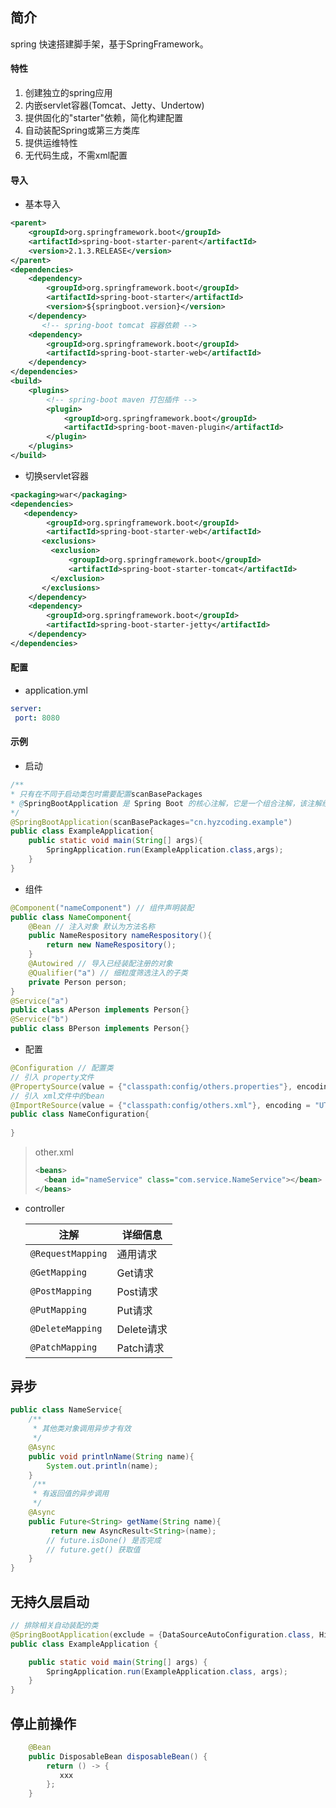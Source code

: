 ## 简介

spring 快速搭建脚手架，基于SpringFramework。

#### 特性

1.  创建独立的spring应用
2.  内嵌servlet容器(Tomcat、Jetty、Undertow)
3.  提供固化的"starter"依赖，简化构建配置
4.  自动装配Spring或第三方类库
5.  提供运维特性
6.  无代码生成，不需xml配置

#### 导入

- 基本导入

```xml
<parent>
    <groupId>org.springframework.boot</groupId>
    <artifactId>spring-boot-starter-parent</artifactId>
    <version>2.1.3.RELEASE</version>
</parent>
<dependencies>
    <dependency>
        <groupId>org.springframework.boot</groupId>
        <artifactId>spring-boot-starter</artifactId>
        <version>${springboot.version}</version>
    </dependency>
       <!-- spring-boot tomcat 容器依赖 -->
    <dependency>
        <groupId>org.springframework.boot</groupId>
        <artifactId>spring-boot-starter-web</artifactId>
    </dependency>
</dependencies>
<build>
    <plugins>
        <!-- spring-boot maven 打包插件 -->
        <plugin>
            <groupId>org.springframework.boot</groupId>
            <artifactId>spring-boot-maven-plugin</artifactId>
        </plugin>
    </plugins>
</build>
```

- 切换servlet容器

```xml
<packaging>war</packaging>
<dependencies>
   <dependency>
        <groupId>org.springframework.boot</groupId>
        <artifactId>spring-boot-starter-web</artifactId>
       <exclusions>
       	 <exclusion>
             <groupId>org.springframework.boot</groupId>
             <artifactId>spring-boot-starter-tomcat</artifactId>
         </exclusion>
       </exclusions>
    </dependency>
    <dependency>
        <groupId>org.springframework.boot</groupId>
        <artifactId>spring-boot-starter-jetty</artifactId>
    </dependency>
</dependencies>
```

#### 配置

- application.yml

```yml
server: 
 port: 8080
```



#### 示例

- 启动

```java
/**
* 只有在不同于启动类包时需要配置scanBasePackages
* @SpringBootApplication 是 Spring Boot 的核心注解，它是一个组合注解，该注解组合了： @Configuration、@EnableAutoConfiguration、@ComponentScan； 若不是用 @SpringBootApplication 注解也可以使用这三个注解代替。
*/
@SpringBootApplication(scanBasePackages="cn.hyzcoding.example")
public class ExampleApplication{
    public static void main(String[] args){
        SpringApplication.run(ExampleApplication.class,args);
    }
}
```

- 组件

```java
@Component("nameComponent") // 组件声明装配
public class NameComponent{
    @Bean // 注入对象 默认为方法名称
    public NameRespository nameRespository(){
        return new NameRespository();
    }
    @Autowired // 导入已经装配注册的对象
    @Qualifier("a") // 细粒度筛选注入的子类
    private Person person;
}
@Service("a")
public class APerson implements Person{}
@Service("b")
public class BPerson implements Person{}
```

- 配置

  

```java
@Configuration // 配置类
// 引入 property文件
@PropertySource(value = {"classpath:config/others.properties"}, encoding = "UTF-8")
// 引入 xml文件中的bean
@ImportReSource(value = {"classpath:config/others.xml"}, encoding = "UTF-8")
public class NameConfiguration{
    
}
```

> other.xml
>
> ```xml
> <beans>
> 	<bean id="nameService" class="com.service.NameService"></bean>
> </beans>
> ```

- controller

  | 注解              | 详细信息   |
  | ----------------- | ---------- |
  | `@RequestMapping` | 通用请求   |
  | `@GetMapping`     | Get请求    |
  | `@PostMapping`    | Post请求   |
  | `@PutMapping`     | Put请求    |
  | `@DeleteMapping`  | Delete请求 |
  | `@PatchMapping`   | Patch请求  |

  

## 异步

```java
public class NameService{
    /**
     * 其他类对象调用异步才有效
     */
    @Async
    public void printlnName(String name){
        System.out.println(name);
    }
     /**
     * 有返回值的异步调用
     */
    @Async
    public Future<String> getName(String name){
         return new AsyncResult<String>(name);
        // future.isDone() 是否完成
        // future.get() 获取值
    }
}
```





## 无持久层启动

```java
// 排除相关自动装配的类
@SpringBootApplication(exclude = {DataSourceAutoConfiguration.class, HibernateJpaAutoConfiguration.class})
public class ExampleApplication {

    public static void main(String[] args) {
        SpringApplication.run(ExampleApplication.class, args);
    }
}
```



## 停止前操作

```java
    @Bean
    public DisposableBean disposableBean() {
        return () -> {
           xxx
        };
    }
```

